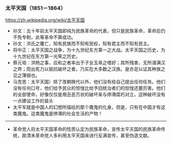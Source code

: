 ### 太平天国（1851－1864）
https://zh.wikipedia.org/wiki/太平天国
- 孙文：五十年前太平天国即纯为民族革命的代表，但只是民族革命，革命后仍不免专制，此等革命不算成功。
- 孙文：洪氏之覆亡，知有民族而不知有民权，知有君主而不知有民主。
- 将中正：太平天国之战争，为十九世纪东方第一之大战。太平天国之历史，为十九世纪在东方第一光荣之历史。
- 蔡元培：洪杨之事，应和之者率出于子女玉帛之嗜好；其所残害，无所谓满汉之界；而出死力以抵抗破坏之者，乃实在大多数之汉族。是亦足以证其种族之见之薄弱也。
- 马克思：太平天国）除了改朝换代以外，他们没有给自己提出任何任务。他们没有任何口号，他们给予民众的惊惶比给予旧统治者们的惊惶还要厉害。他们的全部使命，好像仅仅是用丑恶万状的破坏来与停滞腐朽对立，这种破坏没有一点建设工作的苗头
- 太平军就是中国人的幻想所描绘的那个魔鬼的化身。但是，只有在中国才有这类魔鬼。这类魔鬼是停滞的社会生活的产物！
---
- 革命党人将太平天国革命的性质认定为民族革命，宣传太平天国的民族革命传统，故清末革命党人多利用太平天国来进行反满宣传，甚至伪造文献。